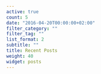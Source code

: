 ```yaml
---
active: true
count: 5
date: "2016-04-20T00:00:00+02:00"
filter_category: ""
filter_tag: ""
list_format: 2
subtitle: ""
title: Recent Posts
weight: 40
widget: posts
---
```


